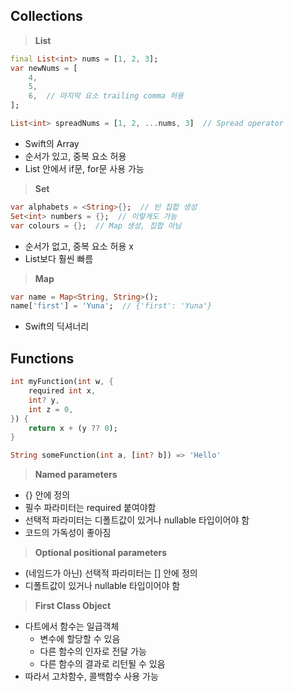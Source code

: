 ## Collections
>**List**

```dart
final List<int> nums = [1, 2, 3];
var newNums = [
    4,
    5,
    6,  // 마지막 요소 trailing comma 허용
];

List<int> spreadNums = [1, 2, ...nums, 3]  // Spread operator
```
- Swift의 Array
- 순서가 있고, 중복 요소 허용
- List 안에서 if문, for문 사용 가능

>**Set**
```dart
var alphabets = <String>{};  // 빈 집합 생성
Set<int> numbers = {};  // 이렇게도 가능
var colours = {};  // Map 생성, 집합 아님
```
- 순서가 없고, 중복 요소 허용 x
- List보다 훨씬 빠름

>**Map**
```dart
var name = Map<String, String>();
name['first'] = 'Yuna';  // {'first': 'Yuna'}
```
- Swift의 딕셔너리

## Functions
```dart
int myFunction(int w, {
    required int x,
    int? y,
    int z = 0,
}) {
    return x + (y ?? 0);
}

String someFunction(int a, [int? b]) => 'Hello'
```
>**Named parameters**
 - {} 안에 정의
 - 필수 파라미터는 required 붙여야함
 - 선택적 파라미터는 디폴트값이 있거나 nullable 타입이어야 함
 - 코드의 가독성이 좋아짐

 >**Optional positional parameters**
 - (네임드가 아닌) 선택적 파라미터는 [] 안에 정의
 - 디폴트값이 있거나 nullable 타입이어야 함

 >**First Class Object**
 - 다트에서 함수는 일급객체
    - 변수에 할당할 수 있음
    - 다른 함수의 인자로 전달 가능
    - 다른 함수의 결과로 리턴될 수 있음
 - 따라서 고차함수, 콜백함수 사용 가능